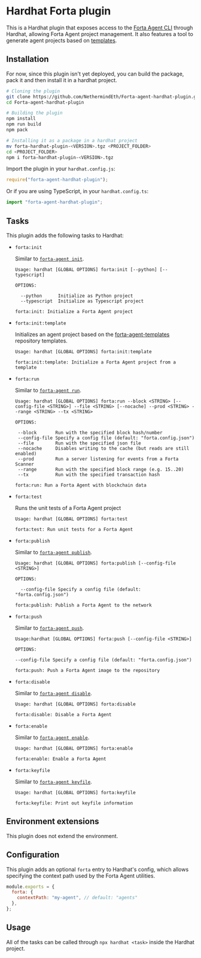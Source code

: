 # Hardhat Forta plugin

This is a Hardhat plugin that exposes access to the [Forta Agent CLI](https://docs.forta.network/en/latest/cli/)
through Hardhat, allowing Forta Agent project management. It also features a
tool to generate agent projects based on [templates](https://github.com/arbitraryexecution/forta-agent-templates).

## Installation

For now, since this plugin isn't yet deployed, you can build the package, pack
it and then install it in a hardhat project.

```bash
# Cloning the plugin
git clone https://github.com/NethermindEth/Forta-agent-hardhat-plugin.git
cd Forta-agent-hardhat-plugin

# Building the plugin
npm install
npm run build
npm pack

# Installing it as a package in a hardhat project
mv forta-hardhat-plugin-<VERSION>.tgz <PROJECT_FOLDER>
cd <PROJECT_FOLDER>
npm i forta-hardhat-plugin-<VERSION>.tgz
```

Import the plugin in your `hardhat.config.js`:

```js
require("forta-agent-hardhat-plugin");
```

Or if you are using TypeScript, in your `hardhat.config.ts`:

```ts
import "forta-agent-hardhat-plugin";
```

## Tasks

This plugin adds the following tasks to Hardhat:

- `forta:init`

  Similar to [`forta-agent init`](https://docs.forta.network/en/latest/cli/#init).

  ```
  Usage: hardhat [GLOBAL OPTIONS] forta:init [--python] [--typescript]

  OPTIONS:

    --python      Initialize as Python project
    --typescript  Initialize as Typescript project

  forta:init: Initialize a Forta Agent project
  ```

- `forta:init:template`

  Initializes an agent project based on the [forta-agent-templates](https://github.com/arbitraryexecution/forta-agent-templates) repository templates.

  ```
  Usage: hardhat [GLOBAL OPTIONS] forta:init:template

  forta:init:template: Initialize a Forta Agent project from a template
  ```

- `forta:run`

  Similar to [`forta-agent run`](https://docs.forta.network/en/latest/cli/#run).

  ```
  Usage: hardhat [GLOBAL OPTIONS] forta:run --block <STRING> [--config-file <STRING>] --file <STRING> [--nocache] --prod <STRING> --range <STRING> --tx <STRING>

  OPTIONS:

   --block       Run with the specified block hash/number
   --config-file Specify a config file (default: "forta.config.json")
   --file        Run with the specified json file
   --nocache     Disables writing to the cache (but reads are still enabled)
   --prod        Run a server listening for events from a Forta Scanner
   --range       Run with the specified block range (e.g. 15..20)
   --tx          Run with the specified transaction hash

  forta:run: Run a Forta Agent with blockchain data
  ```

- `forta:test`

  Runs the unit tests of a Forta Agent project

  ```
  Usage: hardhat [GLOBAL OPTIONS] forta:test

  forta:test: Run unit tests for a Forta Agent
  ```

- `forta:publish`

  Similar to [`forta-agent publish`](https://docs.forta.network/en/latest/cli/#publish).

  ```
  Usage: hardhat [GLOBAL OPTIONS] forta:publish [--config-file <STRING>]

  OPTIONS:

    --config-file Specify a config file (default: "forta.config.json")

  forta:publish: Publish a Forta Agent to the network
  ```

- `forta:push`

  Similar to [`forta-agent push`](https://docs.forta.network/en/latest/cli/#push).

  ```
  Usage:hardhat [GLOBAL OPTIONS] forta:push [--config-file <STRING>]

  OPTIONS:

  --config-file Specify a config file (default: "forta.config.json")

  forta:push: Push a Forta Agent image to the repository
  ```

- `forta:disable`

  Similar to [`forta-agent disable`](https://docs.forta.network/en/latest/cli/#disable).

  ```
  Usage: hardhat [GLOBAL OPTIONS] forta:disable

  forta:disable: Disable a Forta Agent
  ```

- `forta:enable`

  Similar to [`forta-agent enable`](https://docs.forta.network/en/latest/cli/#enable).

  ```
  Usage: hardhat [GLOBAL OPTIONS] forta:enable

  forta:enable: Enable a Forta Agent
  ```

- `forta:keyfile`

  Similar to [`forta-agent keyfile`](https://docs.forta.network/en/latest/cli/#keyfile).

  ```
  Usage: hardhat [GLOBAL OPTIONS] forta:keyfile

  forta:keyfile: Print out keyfile information
  ```

## Environment extensions

This plugin does not extend the environment.

## Configuration

This plugin adds an optional `forta` entry to Hardhat's config, which allows specifying the context path used by the Forta Agent utilities.

```js
module.exports = {
  forta: {
    contextPath: "my-agent", // default: "agents"
  },
};
```

## Usage

All of the tasks can be called through `npx hardhat <task>` inside the Hardhat project.
